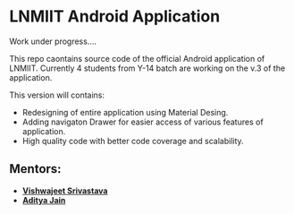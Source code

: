 # LNMIIT Android Application

Work under progress....

This repo caontains source code of the official Android application of LNMIIT.
Currently 4 students from Y-14 batch are working on the v.3 of the application.

This version will contains:
- Redesigning of entire application using Material Desing.
- Adding navigaton Drawer for easier access of various features of application.
- High quality code with better code coverage and scalability.

## Mentors: 
- [**Vishwajeet Srivastava**](https://github.com/vjs3)
- [**Aditya Jain**](https://github.com/jainadit27)

